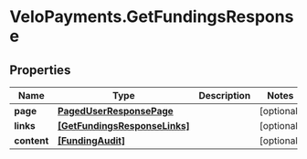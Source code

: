 # VeloPayments.GetFundingsResponse

## Properties

Name | Type | Description | Notes
------------ | ------------- | ------------- | -------------
**page** | [**PagedUserResponsePage**](PagedUserResponsePage.md) |  | [optional] 
**links** | [**[GetFundingsResponseLinks]**](GetFundingsResponseLinks.md) |  | [optional] 
**content** | [**[FundingAudit]**](FundingAudit.md) |  | [optional] 


